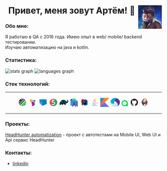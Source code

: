 <h1 align="center">Привет, меня зовут Артём! 👋</a> <img align="right" width="15%" title="Android Studio" src="image/avatar.gif">

<h3>Обо мне:</h3> 
Я работаю в QA с 2016 года. Имею опыт в web/ mobile/ backend тестировании.
</br>Изучаю автоматизацию на java и kotlin.

</br>

### Статистика:
<div align="left">
  <img src="https://github-readme-stats.vercel.app/api?username=Artem93&hide_title=false&hide_rank=false&show_icons=true&include_all_commits=true&count_private=true&theme=transparent&locale=ru" height="150" alt="stats graph"  />
  <img src="https://github-readme-stats.vercel.app/api/top-langs?username=Artem93&locale=ru&hide_title=false&layout=compact&card_width=400&langs_count=5&theme=transparent&hide_border=false" height="150" alt="languages graph"  />
</div>

### Стек технологий:

<table>
<tr> <th> <p>
<img width="6%" title="Rest Assured" src="image/RestAssured.svg">
<img width="6%" title="Selenide" src="image/Selenide.svg">
<img width="6%" title="Selenoid" src="image/Selenoid.svg">
<img width="6%" title="JUnit5" src="image/Junit5.svg">
<img width="6%" title="Gradle" src="image/Gradle.svg">
<img width="6%" title="Android Studio" src="image/android.svg">
<img width="6%" title="IntelliJ IDEA" src="image/Idea.svg">
<img width="6%" title="Java" src="image/Java.svg">
<img width="6%" title="Kotlin" src="image/Kotlin_Icon.svg">
<img width="6%" title="Appium" src="image/Appium.svg">
<img width="5%" title="Allure TestOps" src="image/Allure_TO.svg">
<img width="6%" title="GitHub" src="image/GitHub.svg">
<img width="6%" title="Jenkins" src="image/Jenkins.svg">
</p> </th> </tr> 
</table>


### Проекты:
 <a href="https://github.com/Artem93/qa.guru.graduate">HeadHunter automatization</a> - проект с автотестами на Mobile UI, Web UI и Api сервис HeadHunter

### Контакты:
+   <a href="https://linkedin.com/in/artem-lepkin-4306841b2">linkedin </a>
